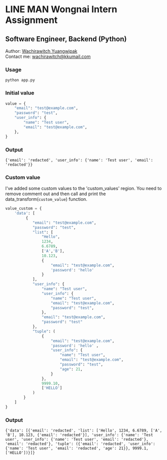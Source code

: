 # LINE MAN Wongnai Intern Assignment
## Software Engineer, Backend (Python)

Author: [Wachirawitch Yuangwipak](https://www.wachirawitch.works/)  
Contact me: [wachirawitch@kkumail.com](mailto:wachirawitch@kkumail.com)

### Usage
```
python app.py
```

### Initial value
```python
value = {
    "email": "test@example.com",
    "password": "test",
    "user_info": {
        "name": "Test user",
        "email": "test@example.com",
    },
}
```
### Output
```
{'email': 'redacted', 'user_info': {'name': 'Test user', 'email': 'redacted'}}
```

### Custom value
I've added some custom values to the 'custom_values' region. You need to remove comment out and then call and print the data_transform(`custom_value`) function.
```python
value_custom = {
    'data': [
         {
            "email": "test@example.com",
            "password": "test",
            "list": [
                "Hello", 
                1234, 
                6.6789, 
                ['A','B'], 
                10.123, 
                { 
                    "email": "test@example.com", 
                    'password': 'hello' 
                }
            ],
            "user_info": {
                "name": "Test user",
                "user_info": {
                    "name": "Test user",
                    "email": "test@example.com",
                    "password": "test",
                },
                "email": "test@example.com",
                "password": "test"
            },
            "tuple": ( 
                { 
                    "email": "test@example.com", 
                    'password': 'hello' ,
                    "user_info": {
                        "name": "Test user",
                        "email": "test@example.com",
                        "password": "test",
                        "age": 21,
                    }
                }, 
                9999.10, 
                ['HELLO'] 
            )
        } 
    ]
}
```

### Output
```
{'data': [{'email': 'redacted', 'list': ['Hello', 1234, 6.6789, ['A', 'B'], 10.123, {'email': 'redacted'}], 'user_info': {'name': 'Test user', 'user_info': {'name': 'Test user', 'email': 'redacted'}, 'email': 'redacted'}, 'tuple': ({'email': 'redacted', 'user_info': {'name': 'Test user', 'email': 'redacted', 'age': 21}}, 9999.1, ['HELLO'])}]}
```